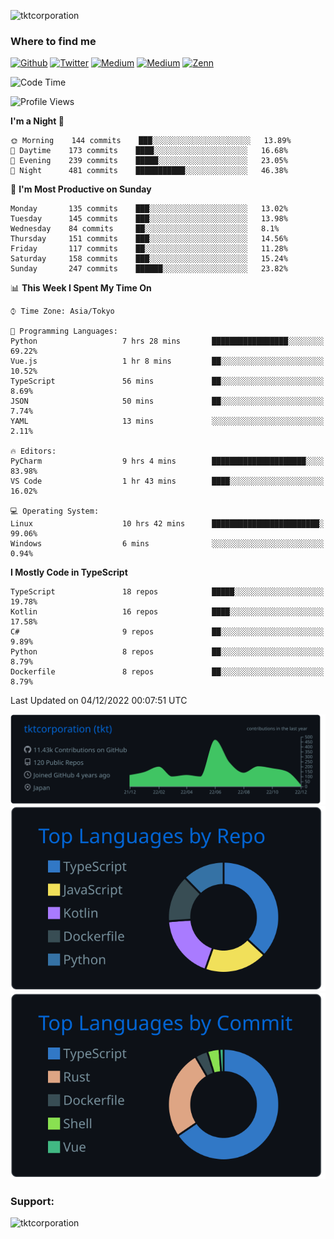 <p align="left"> <img src="https://komarev.com/ghpvc/?username=tktcorporation&label=Profile%20views&color=0e75b6&style=flat" alt="tktcorporation" /> </p>

<h3>Where to find me</h3>
<p>
<a href="https://github.com/tktcorporation" target="_blank"><img alt="Github" src="https://img.shields.io/badge/GitHub-%2312100E.svg?&style=for-the-badge&logo=Github&logoColor=white" /></a>
<a href="https://twitter.com/tktcorporation" target="_blank"><img alt="Twitter" src="https://img.shields.io/badge/twitter-%231DA1F2.svg?&style=for-the-badge&logo=twitter&logoColor=white" /></a>
<a href="https://www.linkedin.com/in/tktcorporation" target="_blank"><img alt="Medium" src="https://img.shields.io/badge/linkdin-0a66c2.svg?&style=for-the-badge&logo=linkedin&logoColor=white" /></a>
<a href="https://qiita.com/tktcorporation" target="_blank"><img alt="Medium" src="https://img.shields.io/badge/qiita-55C500.svg?&style=for-the-badge&logo=qiita&logoColor=white" /></a>
<a href="https://zenn.dev/tktcorporation" target="_blank"><img alt="Zenn" src="https://img.shields.io/badge/Zenn-3EA8FF.svg?&style=for-the-badge&logo=Zenn&logoColor=white" /></a>
</p>
  
<!--START_SECTION:waka-->
![Code Time](http://img.shields.io/badge/Code%20Time-758%20hrs%201%20min-blue)

![Profile Views](http://img.shields.io/badge/Profile%20Views-0-blue)

**I'm a Night 🦉** 

```text
🌞 Morning    144 commits    ███░░░░░░░░░░░░░░░░░░░░░░   13.89% 
🌆 Daytime    173 commits    ████░░░░░░░░░░░░░░░░░░░░░   16.68% 
🌃 Evening    239 commits    █████░░░░░░░░░░░░░░░░░░░░   23.05% 
🌙 Night      481 commits    ███████████░░░░░░░░░░░░░░   46.38%

```
📅 **I'm Most Productive on Sunday** 

```text
Monday       135 commits    ███░░░░░░░░░░░░░░░░░░░░░░   13.02% 
Tuesday      145 commits    ███░░░░░░░░░░░░░░░░░░░░░░   13.98% 
Wednesday    84 commits     ██░░░░░░░░░░░░░░░░░░░░░░░   8.1% 
Thursday     151 commits    ███░░░░░░░░░░░░░░░░░░░░░░   14.56% 
Friday       117 commits    ██░░░░░░░░░░░░░░░░░░░░░░░   11.28% 
Saturday     158 commits    ███░░░░░░░░░░░░░░░░░░░░░░   15.24% 
Sunday       247 commits    ██████░░░░░░░░░░░░░░░░░░░   23.82%

```


📊 **This Week I Spent My Time On** 

```text
⌚︎ Time Zone: Asia/Tokyo

💬 Programming Languages: 
Python                   7 hrs 28 mins       █████████████████░░░░░░░░   69.22% 
Vue.js                   1 hr 8 mins         ██░░░░░░░░░░░░░░░░░░░░░░░   10.52% 
TypeScript               56 mins             ██░░░░░░░░░░░░░░░░░░░░░░░   8.69% 
JSON                     50 mins             ██░░░░░░░░░░░░░░░░░░░░░░░   7.74% 
YAML                     13 mins             ░░░░░░░░░░░░░░░░░░░░░░░░░   2.11%

🔥 Editors: 
PyCharm                  9 hrs 4 mins        █████████████████████░░░░   83.98% 
VS Code                  1 hr 43 mins        ████░░░░░░░░░░░░░░░░░░░░░   16.02%

💻 Operating System: 
Linux                    10 hrs 42 mins      ████████████████████████░   99.06% 
Windows                  6 mins              ░░░░░░░░░░░░░░░░░░░░░░░░░   0.94%

```

**I Mostly Code in TypeScript** 

```text
TypeScript               18 repos            █████░░░░░░░░░░░░░░░░░░░░   19.78% 
Kotlin                   16 repos            ████░░░░░░░░░░░░░░░░░░░░░   17.58% 
C#                       9 repos             ██░░░░░░░░░░░░░░░░░░░░░░░   9.89% 
Python                   8 repos             ██░░░░░░░░░░░░░░░░░░░░░░░   8.79% 
Dockerfile               8 repos             ██░░░░░░░░░░░░░░░░░░░░░░░   8.79%

```



 Last Updated on 04/12/2022 00:07:51 UTC
<!--END_SECTION:waka-->

[![](https://raw.githubusercontent.com/tktcorporation/tktcorporation/master/profile-summary-card-output/github_dark/0-profile-details.svg)](https://github.com/vn7n24fzkq/github-profile-summary-cards)
[![](https://raw.githubusercontent.com/tktcorporation/tktcorporation/master/profile-summary-card-output/github_dark/1-repos-per-language.svg)](https://github.com/vn7n24fzkq/github-profile-summary-cards) [![](https://raw.githubusercontent.com/tktcorporation/tktcorporation/master/profile-summary-card-output/github_dark/2-most-commit-language.svg)](https://github.com/vn7n24fzkq/github-profile-summary-cards)

<h3 align="left">Support:</h3>
<p><a href="https://www.buymeacoffee.com/tktcorporation"> <img align="left" src="https://cdn.buymeacoffee.com/buttons/v2/default-yellow.png" height="50" width="210" alt="tktcorporation" /></a></p><br><br>
